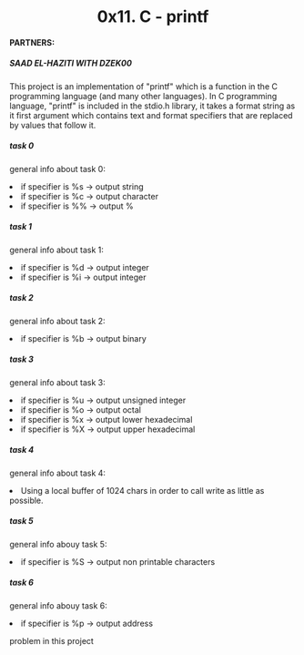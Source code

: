 <h1><center>0x11. C - printf</center></h1>
<h4>PARTNERS:</h4>
<h5>SAAD EL-HAZITI WITH DZEK00</h5>

<p>This project is an implementation of "printf" which is a function in the C programming language
(and many other languages).
In C programming language, "printf" is included in the stdio.h library, it takes a format string as
it first argument which contains text and format specifiers that are replaced by values that follow it. </p>
<h5>task 0</h5>
<p>general info about task 0:</p>
<li>if specifier is %s -> output string</li>
<li>if specifier is %c -> output character</li>
<li>if specifier is %% -> output %</li>

<h5>task 1</h5>
<p>general info about task 1:</p>
<li>if specifier is %d -> output integer</li>
<li>if specifier is %i -> output integer</li>

<h5>task 2</h5>
<p>general info about task 2:</p>
<li>if specifier is %b -> output binary</li>

<h5>task 3</h5>
<p>general info about task 3:</p>
<li>if specifier is %u -> output unsigned integer</li>
<li>if specifier is %o -> output octal </li>
<li>if specifier is %x -> output lower hexadecimal</li>
<li>if specifier is %X -> output upper hexadecimal</li>

<h5>task 4</h5>
<p>general info about task 4:</p>
<li>Using a local buffer of 1024 chars in order to call write as little as possible.</li>

<h5>task 5</h5>
<p>general info abouy task 5:</p>
<li>if specifier is %S -> output non printable characters</li>

<h5>task 6</h5>
<p>general info abouy task 6:</p>
<li>if specifier is %p -> output address</li>
<p>problem in this project</p>
